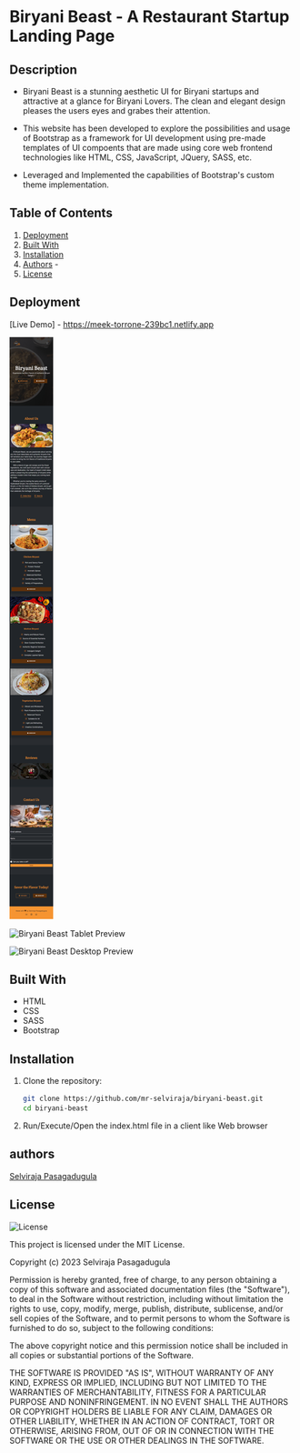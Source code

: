 # Biryani Beast - A Restaurant Startup Landing Page

## Description

- Biryani Beast is a stunning aesthetic UI for Biryani startups and attractive at a glance for Biryani Lovers. 
The clean and elegant design pleases the users eyes and grabes their attention. 

- This website has been developed to explore the possibilities and usage of Bootstrap as a framework for UI development using 
pre-made templates of UI compoents that are made using core web frontend technologies like HTML, CSS, JavaScript, JQuery, SASS, etc.

- Leveraged and Implemented the capabilities of Bootstrap's custom theme implementation.


## Table of Contents

1. [Deployment](#deployment)
2. [Built With](#built-with)
3. [Installation](#installation)
4. [Authors](#authors) -
5. [License](#license)

## Deployment

[Live Demo] - https://meek-torrone-239bc1.netlify.app

![Biryani Beast Mobile Preview](/assets/biryani-beast__mobile-view.png)

![Biryani Beast Tablet Preview](/images/biryani-beast__tablet-view.png)

![Biryani Beast Desktop Preview](/images/biryani-beast__desktop-view.png)

## Built With

- HTML
- CSS
- SASS
- Bootstrap

## Installation

1. Clone the repository:
   ```bash
   git clone https://github.com/mr-selviraja/biryani-beast.git
   cd biryani-beast
   ```
2. Run/Execute/Open the index.html file in a client like Web browser

## authors

[Selviraja Pasagadugula](https://github.com/mr-selviraja)

## License

![License](https://img.shields.io/badge/license-MIT%20License-blue.svg)

This project is licensed under the MIT License.

Copyright (c) 2023 Selviraja Pasagadugula

Permission is hereby granted, free of charge, to any person obtaining a copy
of this software and associated documentation files (the "Software"), to deal
in the Software without restriction, including without limitation the rights
to use, copy, modify, merge, publish, distribute, sublicense, and/or sell
copies of the Software, and to permit persons to whom the Software is
furnished to do so, subject to the following conditions:

The above copyright notice and this permission notice shall be included in all
copies or substantial portions of the Software.

THE SOFTWARE IS PROVIDED "AS IS", WITHOUT WARRANTY OF ANY KIND, EXPRESS OR
IMPLIED, INCLUDING BUT NOT LIMITED TO THE WARRANTIES OF MERCHANTABILITY,
FITNESS FOR A PARTICULAR PURPOSE AND NONINFRINGEMENT. IN NO EVENT SHALL THE
AUTHORS OR COPYRIGHT HOLDERS BE LIABLE FOR ANY CLAIM, DAMAGES OR OTHER
LIABILITY, WHETHER IN AN ACTION OF CONTRACT, TORT OR OTHERWISE, ARISING FROM,
OUT OF OR IN CONNECTION WITH THE SOFTWARE OR THE USE OR OTHER DEALINGS IN THE
SOFTWARE.
